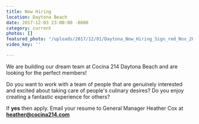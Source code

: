 ```yaml
---
title: Now Hiring
location: Daytona Beach
date: 2017-12-03 23:00:00 -0600
category: current
photos: []
featured_photo: "/uploads/2017/12/01/Daytona_Now_Hiring_Sign_red_Nov_2017.png"
video_key: ''

---
```

We are building our dream team at Cocina 214 Daytona Beach and are looking for the perfect members!

Do you want to work with a team of people that are genuinely interested and excited about taking care of people's culinary desires? Do you enjoy creating a fantastic experience for others?

If **yes** then apply. Email your resume to General Manager Heather Cox at **heather@cocina214.com**